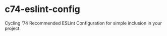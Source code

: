 # c74-eslint-config
Cycling '74 Recommended ESLint Configuration for simple inclusion in your project.
